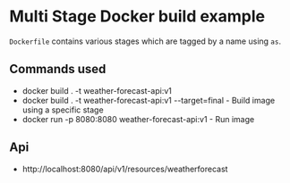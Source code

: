 # Multi Stage Docker build example
`Dockerfile` contains various stages which are tagged by a name using `as`.

## Commands used
- docker build . -t weather-forecast-api:v1
- docker build . -t weather-forecast-api:v1 --target=final - Build image using a specific stage
- docker run -p 8080:8080 weather-forecast-api:v1 - Run image

## Api
- http://localhost:8080/api/v1/resources/weatherforecast